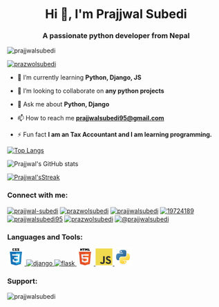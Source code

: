 <h1 align="center">Hi 👋, I'm Prajjwal Subedi</h1>
<h3 align="center">A passionate python developer from Nepal</h3>

<p align="left"> <img src="https://komarev.com/ghpvc/?username=prajjwalsubedi&label=Profile%20views&color=0e75b6&style=flat" alt="prajjwalsubedi" /> </p>

<p align="left"> <a href="https://twitter.com/prazwolsubedi" target="blank"><img src="https://img.shields.io/twitter/follow/prazwolsubedi?logo=twitter&style=for-the-badge" alt="prazwolsubedi" /></a> </p>
 
 </div>

- 🌱 I’m currently learning **Python, Django, JS**

- 👯 I’m looking to collaborate on **any python projects**

- 💬 Ask me about **Python, Django**

- 📫 How to reach me **prajjwalsubedi95@gmail.com**

- ⚡ Fun fact **I am an Tax Accountant and I am learning programming.**

[![Top Langs](https://github-readme-stats.vercel.app/api/top-langs/?username=prajjwalsubedi&layout=compact&theme=radical)](https://github.com/anuraghazra/github-readme-stats)


![Prajjwal's GitHub stats](https://github-readme-stats.vercel.app/api?username=prajjwalsubedi&show_icons=true&theme=radical)

[![Prajjwal'sStreak](http://github-readme-streak-stats.herokuapp.com?user=prajjwalsubedi&theme=radical)](https://www.facebook.com/prajjwalsubedi95)

<h3 align="left">Connect with me:</h3>
<p align="left">
<a href="https://codepen.io/prajjwal-subedi" target="blank"><img align="center" src="https://raw.githubusercontent.com/rahuldkjain/github-profile-readme-generator/master/src/images/icons/Social/codepen.svg" alt="prajjwal-subedi" height="30" width="40" /></a>
<a href="https://twitter.com/prazwolsubedi" target="blank"><img align="center" src="https://raw.githubusercontent.com/rahuldkjain/github-profile-readme-generator/master/src/images/icons/Social/twitter.svg" alt="prazwolsubedi" height="30" width="40" /></a>
<a href="https://linkedin.com/in/prajjwalsubedi" target="blank"><img align="center" src="https://raw.githubusercontent.com/rahuldkjain/github-profile-readme-generator/master/src/images/icons/Social/linked-in-alt.svg" alt="prajjwalsubedi" height="30" width="40" /></a>
<a href="https://stackoverflow.com/users/19724189" target="blank"><img align="center" src="https://raw.githubusercontent.com/rahuldkjain/github-profile-readme-generator/master/src/images/icons/Social/stack-overflow.svg" alt="19724189" height="30" width="40" /></a>
<a href="https://fb.com/prajjwalsubedi95" target="blank"><img align="center" src="https://raw.githubusercontent.com/rahuldkjain/github-profile-readme-generator/master/src/images/icons/Social/facebook.svg" alt="prajjwalsubedi95" height="30" width="40" /></a>
<a href="https://instagram.com/prazwolsubedi" target="blank"><img align="center" src="https://raw.githubusercontent.com/rahuldkjain/github-profile-readme-generator/master/src/images/icons/Social/instagram.svg" alt="prazwolsubedi" height="30" width="40" /></a>
<a href="https://medium.com/@prajjwalsubedi" target="blank"><img align="center" src="https://raw.githubusercontent.com/rahuldkjain/github-profile-readme-generator/master/src/images/icons/Social/medium.svg" alt="@prajjwalsubedi" height="30" width="40" /></a>
</p>

<h3 align="left">Languages and Tools:</h3>
<p align="left"> <a href="https://www.w3schools.com/css/" target="_blank" rel="noreferrer"> <img src="https://raw.githubusercontent.com/devicons/devicon/master/icons/css3/css3-original-wordmark.svg" alt="css3" width="40" height="40"/> </a> <a href="https://www.djangoproject.com/" target="_blank" rel="noreferrer"> <img src="https://cdn.worldvectorlogo.com/logos/django.svg" alt="django" width="40" height="40"/> </a> <a href="https://flask.palletsprojects.com/" target="_blank" rel="noreferrer"> <img src="https://www.vectorlogo.zone/logos/pocoo_flask/pocoo_flask-icon.svg" alt="flask" width="40" height="40"/> </a> <a href="https://www.w3.org/html/" target="_blank" rel="noreferrer"> <img src="https://raw.githubusercontent.com/devicons/devicon/master/icons/html5/html5-original-wordmark.svg" alt="html5" width="40" height="40"/> </a> <a href="https://developer.mozilla.org/en-US/docs/Web/JavaScript" target="_blank" rel="noreferrer"> <img src="https://raw.githubusercontent.com/devicons/devicon/master/icons/javascript/javascript-original.svg" alt="javascript" width="40" height="40"/> </a> <a href="https://www.python.org" target="_blank" rel="noreferrer"> <img src="https://raw.githubusercontent.com/devicons/devicon/master/icons/python/python-original.svg" alt="python" width="40" height="40"/> </a> </p>

<h3 align="left">Support:</h3>
<p><a href="https://www.buymeacoffee.com/prajjwalsubedi"> <img align="left" src="https://cdn.buymeacoffee.com/buttons/v2/default-yellow.png" height="50" width="210" alt="prajjwalsubedi" /></a></p><br><br>


